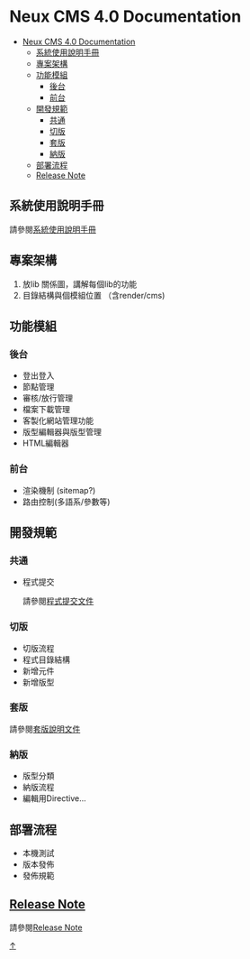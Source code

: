 # Neux CMS 4.0 Documentation


- [Neux CMS 4.0 Documentation](#neux-cms-40-documentation)
  - [系統使用說明手冊](#系統使用說明手冊)
  - [專案架構](#專案架構)
  - [功能模組](#功能模組)
    - [後台](#後台)
    - [前台](#前台)
  - [開發規範](#開發規範)
    - [共通](#共通)
    - [切版](#切版)
    - [套版](#套版)
    - [納版](#納版)
  - [部署流程](#部署流程)
  - [Release Note](#release-note)

## 系統使用說明手冊

請參閱[系統使用說明手冊](./instruction)

## 專案架構

1. 放lib 關係圖，講解每個lib的功能
2. 目錄結構與個模組位置 （含render/cms)

## 功能模組
### 後台
- 登出登入
- 節點管理
- 審核/放行管理
- 檔案下載管理
- 客製化網站管理功能
- 版型編輯器與版型管理
- HTML編輯器

### 前台

- 渲染機制 (sitemap?)
- 路由控制(多語系/參數等)

## 開發規範

### 共通
- 程式提交

    請參閱[程式提交文件](./program-submission)

### 切版

- 切版流程
- 程式目錄結構
- 新增元件
- 新增版型

### 套版

請參閱[套版說明文件](./wrap-template)

### 納版

- 版型分類
- 納版流程
- 編輯用Directive...

## 部署流程

- 本機測試
- 版本發佈
- 發佈規範
## [Release Note](/CMS-4.0_FE/release-note)

請參閱[Release Note](/CMS-4.0_FE/release-note)

<link rel="stylesheet" type="text/css" href="./style/style.css" />

<div class="back-to-top-wrapper">
    <a href="#neux-cms-40-documentation" class="back-to-top-link" aria-label="Scroll to Top">
↑</a>
</div>